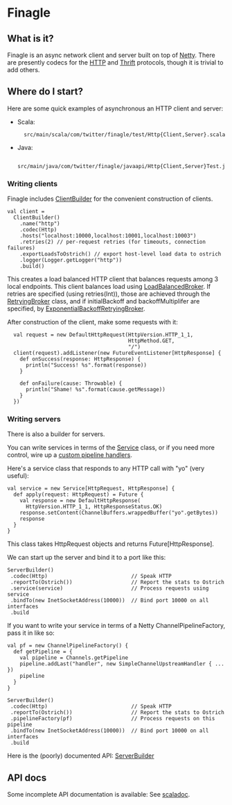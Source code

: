 # Finagle

## What is it?

Finagle is an async network client and server built on top of [Netty](http://www.jboss.org/netty). There are presently codecs for the [HTTP](http://www.w3.org/Protocols/rfc2616/rfc2616.html) and [Thrift](http://thrift.apache.org/) protocols, though it is trivial to add others.

## Where do I start?

Here are some quick examples of asynchronous an HTTP client and server:

* Scala:

        src/main/scala/com/twitter/finagle/test/Http{Client,Server}.scala

* Java:

        src/main/java/com/twitter/finagle/javaapi/Http{Client,Server}Test.java

### Writing clients

Finagle includes [ClientBuilder](http://twitter.github.com/finagle/com/twitter/finagle/builder/ClientBuilder.html) for the convenient construction of clients.

    val client =
      ClientBuilder()
        .name("http")
        .codec(Http)
        .hosts("localhost:10000,localhost:10001,localhost:10003")
        .retries(2) // per-request retries (for timeouts, connection failures)
        .exportLoadsToOstrich() // export host-level load data to ostrich
        .logger(Logger.getLogger("http"))
        .build()

This creates a load balanced HTTP client that balances requests among 3 local endpoints. This client balances load using [LoadBalancedBroker](http://twitter.github.com/finagle/com/twitter/finagle/channel/LoadBalancedBroker.html). If retries are specified (using retries(Int)), those are achieved through the [RetryingBroker](http://twitter.github.com/finagle/com/twitter/finagle/channel/RetryingBroker.html) class, and if initialBackoff and backoffMultiplifer are specified, by [ExponentialBackoffRetryingBroker](http://twitter.github.com/finagle/com/twitter/finagle/channel/ExponentialBackoffRetryingBroker.html).

After construction of the client, make some requests with it:

      val request = new DefaultHttpRequest(HttpVersion.HTTP_1_1,
                                           HttpMethod.GET,
                                           "/")
      client(request).addListener(new FutureEventListener[HttpResponse] {
        def onSuccess(response: HttpResponse) {
          println("Success! %s".format(response))
        }

        def onFailure(cause: Throwable) {
          println("Shame! %s".format(cause.getMessage))
        }
      })

### Writing servers

There is also a builder for servers.

You can write services in terms of the [Service](http://twitter.github.com/finagle/com/twitter/finagle/service/Service.html) class, or if you need more control, wire up a [custom pipeline handlers](http://docs.jboss.org/netty/3.2/api/org/jboss/netty/channel/ChannelPipelineFactory.html).

Here's a service class that responds to any HTTP call with "yo" (very useful):

    val service = new Service[HttpRequest, HttpResponse] {
      def apply(request: HttpRequest) = Future {
        val response = new DefaultHttpResponse(
          HttpVersion.HTTP_1_1, HttpResponseStatus.OK)
        response.setContent(ChannelBuffers.wrappedBuffer("yo".getBytes))
        response
      }
    }

This class takes HttpRequest objects and returns Future[HttpResponse].

We can start up the server and bind it to a port like this:

    ServerBuilder()
     .codec(Http)                           // Speak HTTP
     .reportTo(Ostrich())                   // Report the stats to Ostrich
     .service(service)                      // Process requests using service
     .bindTo(new InetSocketAddress(10000))  // Bind port 10000 on all interfaces
     .build

If you want to write your service in terms of a Netty ChannelPipelineFactory, pass it in like so:

    val pf = new ChannelPipelineFactory() {
      def getPipeline = {
        val pipeline = Channels.getPipeline
        pipeline.addLast("handler", new SimpleChannelUpstreamHandler { ... })
        pipeline
      }
    }

    ServerBuilder()
     .codec(Http)                           // Speak HTTP
     .reportTo(Ostrich())                   // Report the stats to Ostrich
     .pipelineFactory(pf)                   // Process requests on this pipeline
     .bindTo(new InetSocketAddress(10000))  // Bind port 10000 on all interfaces
     .build


Here is the (poorly) documented API: [ServerBuilder](http://twitter.github.com/finagle/com/twitter/finagle/builder/ServerBuilder.html)



## API docs

Some incomplete API documentation is available:
See [scaladoc](http://twitter.github.com/finagle/).
